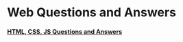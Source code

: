 # Web Questions and Answers
#### [HTML, CSS, JS Questions and Answers](https://yangshun.github.io/front-end-interview-handbook/en/html-questions/)
